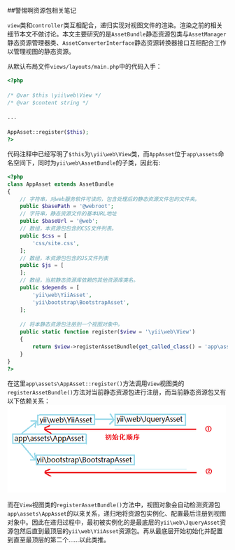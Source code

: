 ##警惕啊资源包相关笔记

`view`类和`controller`类互相配合，递归实现对视图文件的渲染。渲染之前的相关细节本文不做讨论。本文主要研究的是`AssetBundle`静态资源包类与`AssetManager`静态资源管理器类、`AssetConverterInterface`静态资源转换器接口互相配合工作以管理视图的静态资源。

从默认布局文件`views/layouts/main.php`中的代码入手：
```php
<?php

/* @var $this \yii\web\View */
/* @var $content string */

...

AppAsset::register($this);
?>
```

代码注释中已经写明了`$this`为`\yii\web\View`类，而`AppAsset`位于`app\assets`命名空间下，同时为`yii\web\AssetBundle`的子类，因此有:
```php
<?php
class AppAsset extends AssetBundle
{
    // 字符串，对web服务软件可读的，包含处理后的静态资源文件包的文件夹。
    public $basePath = '@webroot';
    // 字符串，静态资源文件的基本URL地址
    public $baseUrl = '@web';
    // 数组，本资源包包含的CSS文件列表。
    public $css = [
        'css/site.css',
    ];
    // 数组，本资源包包含的JS文件列表
    public $js = [
    ];
    // 数组，当前静态资源库依赖的其他资源库类名。
    public $depends = [
        'yii\web\YiiAsset',
        'yii\bootstrap\BootstrapAsset',
    ];

    // 将本静态资源包注册到一个视图对象中。
    public static function register($view = '\yii\web\View')
    {
        return $view->registerAssetBundle(get_called_class() = 'app\assets\AppAsset');
    }
}
?>
```

在这里`app\assets\AppAsset::register()`方法调用`View`视图类的`registerAssetBundle()`方法对当前静态资源包进行注册，而当前静态资源包又有以下依赖关系：
![asset-relation.png](./asset-relation.png)

而在`View`视图类的`registerAssetBundle()`方法中，视图对象会自动检测资源包`app\assets\AppAsset`的以来关系，递归地将资源包实例化、配置最后注册到视图对象中。因此在递归过程中，最初被实例化的是最底层的`yii\web\JqueryAsset`资源包然后直到最顶层的`yii\web\YiiAsset`资源包。再从最底层开始初始化并配置到直至最顶层的第二个……以此类推。